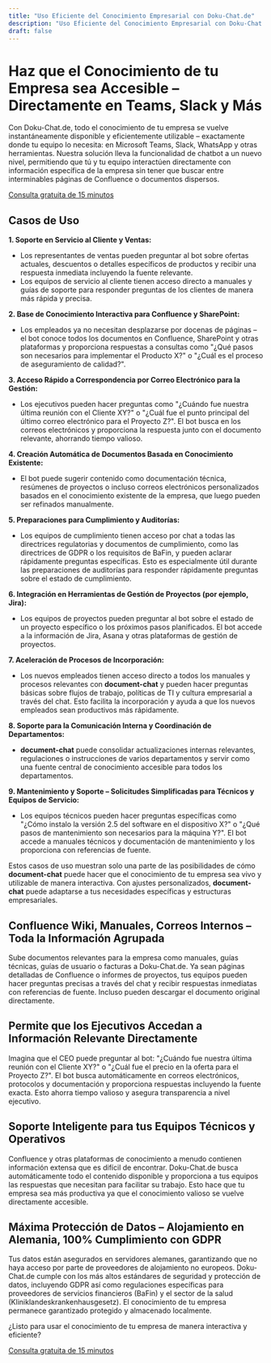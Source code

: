 ```yaml
---
title: "Uso Eficiente del Conocimiento Empresarial con Doku-Chat.de"
description: "Uso Eficiente del Conocimiento Empresarial con Doku-Chat.de: Acceso instantáneo al conocimiento empresarial en Teams, Slack y más. Optimiza el servicio al cliente, las ventas y los procesos internos."
draft: false
---
```


# Haz que el Conocimiento de tu Empresa sea Accesible – Directamente en Teams, Slack y Más

Con Doku-Chat.de, todo el conocimiento de tu empresa se vuelve instantáneamente disponible y eficientemente utilizable – exactamente donde tu equipo lo necesita: en Microsoft Teams, Slack, WhatsApp y otras herramientas. Nuestra solución lleva la funcionalidad de chatbot a un nuevo nivel, permitiendo que tú y tu equipo interactúen directamente con información específica de la empresa sin tener que buscar entre interminables páginas de Confluence o documentos dispersos.

<a id="book_meeting" class="btn btn-primary text-white" href="https://outlook.office365.com/owa/calendar/BookameetingwithJustin@datafortress.cloud/bookings/" target="_blank">Consulta gratuita de 15 minutos</a>

## Casos de Uso

**1. Soporte en Servicio al Cliente y Ventas:**
   - Los representantes de ventas pueden preguntar al bot sobre ofertas actuales, descuentos o detalles específicos de productos y recibir una respuesta inmediata incluyendo la fuente relevante.
   - Los equipos de servicio al cliente tienen acceso directo a manuales y guías de soporte para responder preguntas de los clientes de manera más rápida y precisa.

**2. Base de Conocimiento Interactiva para Confluence y SharePoint:**
   - Los empleados ya no necesitan desplazarse por docenas de páginas – el bot conoce todos los documentos en Confluence, SharePoint y otras plataformas y proporciona respuestas a consultas como "¿Qué pasos son necesarios para implementar el Producto X?" o "¿Cuál es el proceso de aseguramiento de calidad?".

**3. Acceso Rápido a Correspondencia por Correo Electrónico para la Gestión:**
   - Los ejecutivos pueden hacer preguntas como "¿Cuándo fue nuestra última reunión con el Cliente XY?" o "¿Cuál fue el punto principal del último correo electrónico para el Proyecto Z?". El bot busca en los correos electrónicos y proporciona la respuesta junto con el documento relevante, ahorrando tiempo valioso.

**4. Creación Automática de Documentos Basada en Conocimiento Existente:**
   - El bot puede sugerir contenido como documentación técnica, resúmenes de proyectos o incluso correos electrónicos personalizados basados en el conocimiento existente de la empresa, que luego pueden ser refinados manualmente.

**5. Preparaciones para Cumplimiento y Auditorías:**
   - Los equipos de cumplimiento tienen acceso por chat a todas las directrices regulatorias y documentos de cumplimiento, como las directrices de GDPR o los requisitos de BaFin, y pueden aclarar rápidamente preguntas específicas. Esto es especialmente útil durante las preparaciones de auditorías para responder rápidamente preguntas sobre el estado de cumplimiento.

**6. Integración en Herramientas de Gestión de Proyectos (por ejemplo, Jira):**
   - Los equipos de proyectos pueden preguntar al bot sobre el estado de un proyecto específico o los próximos pasos planificados. El bot accede a la información de Jira, Asana y otras plataformas de gestión de proyectos.

**7. Aceleración de Procesos de Incorporación:**
   - Los nuevos empleados tienen acceso directo a todos los manuales y procesos relevantes con **document-chat** y pueden hacer preguntas básicas sobre flujos de trabajo, políticas de TI y cultura empresarial a través del chat. Esto facilita la incorporación y ayuda a que los nuevos empleados sean productivos más rápidamente.

**8. Soporte para la Comunicación Interna y Coordinación de Departamentos:**
   - **document-chat** puede consolidar actualizaciones internas relevantes, regulaciones o instrucciones de varios departamentos y servir como una fuente central de conocimiento accesible para todos los departamentos.

**9. Mantenimiento y Soporte – Solicitudes Simplificadas para Técnicos y Equipos de Servicio:**
   - Los equipos técnicos pueden hacer preguntas específicas como "¿Cómo instalo la versión 2.5 del software en el dispositivo X?" o "¿Qué pasos de mantenimiento son necesarios para la máquina Y?". El bot accede a manuales técnicos y documentación de mantenimiento y los proporciona con referencias de fuente.

Estos casos de uso muestran solo una parte de las posibilidades de cómo **document-chat** puede hacer que el conocimiento de tu empresa sea vivo y utilizable de manera interactiva. Con ajustes personalizados, **document-chat** puede adaptarse a tus necesidades específicas y estructuras empresariales.

## Confluence Wiki, Manuales, Correos Internos – Toda la Información Agrupada

Sube documentos relevantes para la empresa como manuales, guías técnicas, guías de usuario o facturas a Doku-Chat.de. Ya sean páginas detalladas de Confluence o informes de proyectos, tus equipos pueden hacer preguntas precisas a través del chat y recibir respuestas inmediatas con referencias de fuente. Incluso pueden descargar el documento original directamente.

## Permite que los Ejecutivos Accedan a Información Relevante Directamente

Imagina que el CEO puede preguntar al bot: "¿Cuándo fue nuestra última reunión con el Cliente XY?" o "¿Cuál fue el precio en la oferta para el Proyecto Z?". El bot busca automáticamente en correos electrónicos, protocolos y documentación y proporciona respuestas incluyendo la fuente exacta. Esto ahorra tiempo valioso y asegura transparencia a nivel ejecutivo.

## Soporte Inteligente para tus Equipos Técnicos y Operativos

Confluence y otras plataformas de conocimiento a menudo contienen información extensa que es difícil de encontrar. Doku-Chat.de busca automáticamente todo el contenido disponible y proporciona a tus equipos las respuestas que necesitan para facilitar su trabajo. Esto hace que tu empresa sea más productiva ya que el conocimiento valioso se vuelve directamente accesible.

## Máxima Protección de Datos – Alojamiento en Alemania, 100% Cumplimiento con GDPR

Tus datos están asegurados en servidores alemanes, garantizando que no haya acceso por parte de proveedores de alojamiento no europeos. Doku-Chat.de cumple con los más altos estándares de seguridad y protección de datos, incluyendo GDPR así como regulaciones específicas para proveedores de servicios financieros (BaFin) y el sector de la salud (Kliniklandeskrankenhausgesetz). El conocimiento de tu empresa permanece garantizado protegido y almacenado localmente.

¿Listo para usar el conocimiento de tu empresa de manera interactiva y eficiente?

<a id="book_meeting" class="btn btn-primary text-white" href="https://outlook.office365.com/owa/calendar/BookameetingwithJustin@datafortress.cloud/bookings/" target="_blank">Consulta gratuita de 15 minutos</a>

